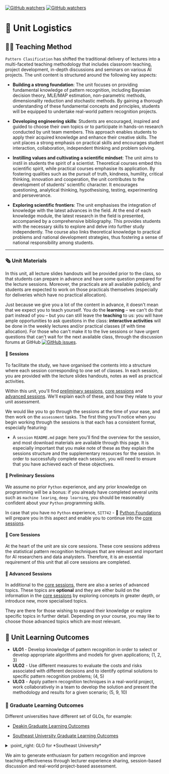[![GitHub watchers](https://img.shields.io/badge/tulip--lab-Pattern--Classification-brightgreen)](../README.md)
[![GitHub watchers](https://img.shields.io/badge/Module-Induction-orange)](README.md)

# :truck: Unit Logistics

## :male_detective: Teaching Method

`Pattern Clasification` has shifted the traditional delivery of lectures into a multi-faceted teaching methodology that includes classroom teaching, project development, in-depth discussions and seminars on various AI  projects. The unit content is structured around the following key aspects:

- **Building a strong foundation**: The unit focuses on providing fundamental knowledge of pattern recognition, including Bayesian decision theory, MLE/MAP estimation, non-parametric methods, dimensionality reduction and stochastic methods. By gaining a thorough understanding of these fundamental concepts and principles, students will be equipped to undertake real-world pattern recognition projects.

- **Developing engineering skills**: Students are encouraged, inspired and guided to choose their own topics or to participate in hands-on research conducted by unit team members. This approach enables students to apply their acquired knowledge and enhance their creative skills. The unit places a strong emphasis on practical skills and encourages student interaction, collaboration, independent thinking and problem solving.

- **Instilling values and cultivating a scientific mindset**: The unit aims to instil in students the spirit of a scientist. Theoretical courses embed this scientific spirit, while practical courses emphasise its application. By fostering qualities such as the pursuit of truth, kindness, humility, critical thinking, innovation and cooperation, the unit contributes to the development of students' scientific character. It encourages questioning, analytical thinking, hypothesising, testing, experimenting and perseverance.

- **Exploring scientific frontiers**: The unit emphasises the integration of knowledge with the latest advances in the field. At the end of each knowledge module, the latest research in the field is presented, accompanied by a comprehensive bibliography. This provides students with the necessary skills to explore and delve into further study independently. The course also links theoretical knowledge to practical problems and national development strategies, thus fostering a sense of national responsibility among students.

---

### :newspaper_roll: Unit Materials

In this unit, all lecture slides handouts will be provided prior to the class, so that students can prepare in advance and have some question prepared for the lecture sessions. Moreover, the practicals are all available publicly, and students are expected to work on those practicals themselves (especially for deliveries which have no practical allocation).

Just because we give you a lot of the content in advance, it doesn't mean that we expect you to teach yourself. You do the **learning** – we can't do that part instead of you – but you can still leave the **teaching** to us: you will have ample opportunities to ask questions in the class: **interactive activities** will be done in the weekly lectures and/or practical classes (if with time allocation). For those who can't make it to the live sessions or have urgent questions that can't wait for the next available class, through the discussion forums at GitHub 
[![GitHub issues](https://img.shields.io/github/issues/tulip-lab/pattern)](https://github.com/tulip-lab/pattern/issues).

#### :microscope: Sessions

To facilitate the study, we have organised the contents into a structure where each session corresponding to one set of classes. In each session, you are provided with the lecture slides handouts, notes as well as practical activities.

Within this unit, you'll find [preliminary sessions](#preliminary-sessions), [core sessions](#core-sessions) and [advanced sessions](#advanced-sessions). We'll explain each of these, and how they relate to your unit assessment.

We would like you to go through the sessions at the time of your ease, and then work on the `assessment` tasks. The first thing you'll notice when you begin working through the sessions is that each has a consistent format, especially featuring:

- A `session` `README.md` page: here you'll find the overview for the session, and most download materials are available through this page. It is especially important that you make note of these as they explain the sessions structure and the supplementary resources for the session. In order to successfully complete each session, you will need to ensure that you have achieved each of these objectives.

#### :dolphin: Preliminary Sessions

We assume no prior `Python` experience, and any prior knowledge on programming will be a bonus: if you already have completed several units such as `machine learing`, `deep learning`, you should be reasonably confident about your `Python` programming skills.

In case that you have no `Python` experience, `SIT742` - :book: [Python Foundations](https://github.com/tulip-lab/sit742) will prepare you in this aspect and enable you to continue into the [core sessions](#core-sessions). 

#### :koala: Core Sessions

At the heart of the unit are six core sessions. These core sessions address the statistical pattern recognition techniques that are relevant and important for AI researchers and data analysters. Therefore, it is an essential requirement of this unit that all core sessions are completed.

#### :eagle: Advanced Sessions

In additional to the [core sessions](#core-sessions), there are also a series of advanced topics. These topics are **optional** and they are either build on the information in the [core sessions](#core-sessions) by exploring concepts in greater depth, or introduce new, more specialised topics.

They are there for those wishing to expand their knowledge or explore specific topics in further detail. Depending on your course, you may like to choose those advanced topics which are most relevant.


## :dart: Unit Learning Outcomes 

- **ULO1** - Develop knowledge of pattern recognition in order to select or develop appropriate algorithms and models for given applications; (1, 2, 3)
- **ULO2** - Use different measures to evaluate the costs and risks associated with different decisions and to identify optimal solutions to specific pattern recognition problems; (4, 5)
- **ULO3** - Apply pattern recognition techniques in a real-world project, work collaboratively in a team to develop the solution and present the methodology and results for a given scenario; (5, 9, 10)


### :medal_sports: Graduate Learning Outcomes

Different universities have different set of GLOs, for example:

- [Deakin Graduate Learning Outcomes](https://www.deakin.edu.au/about-deakin/vision-and-values/teaching-and-learning/deakin-graduate-learning-outcomes)

- [Southeast University Graduate Learning Outcomes](http://www.seu.edu.cn) 
<details>
<summary>:point_right: GLO for *Southeast University*</summary>

:one: Engineering knowledge: a solid mathematics required in computer engineering, natural sciences, engineering base and expertise to solve complex engineering problems.


:two: Problem Analysis: able to apply the basic principles of mathematics, natural sciences and engineering sciences to identify, express, and through literature research and analysis of complex engineering computer engineering problem to reach a valid conclusion.

:three: Design / development solutions: can integrate the use of theory and techniques to design solutions to complex engineering problems in the field of computer engineering, designed to meet the information access, transmission systems, processing or use of other needs, the unit (member) or process processes, and to reflect the sense of innovation in the design session, taking into account the social, health, safety, legal, cultural and environmental factors.


:four: Research: it can be based on scientific principles and scientific methods for complex engineering problems in computer engineering field studies, including design of experiments, analysis and interpretation of data, and through comprehensive information reasonably valid conclusions.


:five: Use of modern tools: the ability to solve complex engineering problems in computer engineering, to develop, select and use appropriate technology, resources and modern engineering and information technology tools, including prediction and simulation of complex engineering problems in computer engineering and the ability to understand their limitations.

...

:nine: Individual and Teamwork: the ability to work individually, as a team member and as a responsible member of a multidisciplinary team.

:keycap_ten: Communication: the ability to effectively communicate and exchange complex engineering computer engineering problems with industry peers and the public, including writing reports and design documents, statements speak, articulate or respond to commands. And have some international vision, able to communicate and exchange in a cross-cultural context.

</details>




We aim to generate enthusiasm for pattern recognition and improve teaching effectiveness through lecturer experience sharing, session-based discussion and real-world project-based assessment.

